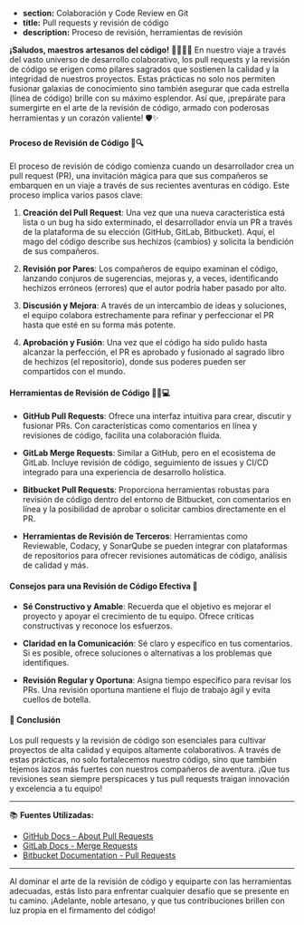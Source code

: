 * **section:** Colaboración y Code Review en Git
* **title:** Pull requests y revisión de código
* **description:** Proceso de revisión, herramientas de revisión

**¡Saludos, maestros artesanos del código!** 👩‍💻🧑‍💻 En nuestro viaje a través del vasto universo de desarrollo colaborativo, los pull requests y la revisión de código se erigen como pilares sagrados que sostienen la calidad y la integridad de nuestros proyectos. Estas prácticas no solo nos permiten fusionar galaxias de conocimiento sino también asegurar que cada estrella (línea de código) brille con su máximo esplendor. Así que, ¡prepárate para sumergirte en el arte de la revisión de código, armado con poderosas herramientas y un corazón valiente! 🛡️✨

#### Proceso de Revisión de Código 📜🔍

El proceso de revisión de código comienza cuando un desarrollador crea un pull request (PR), una invitación mágica para que sus compañeros se embarquen en un viaje a través de sus recientes aventuras en código. Este proceso implica varios pasos clave:

1. **Creación del Pull Request**: Una vez que una nueva característica está lista o un bug ha sido exterminado, el desarrollador envía un PR a través de la plataforma de su elección (GitHub, GitLab, Bitbucket). Aquí, el mago del código describe sus hechizos (cambios) y solicita la bendición de sus compañeros.

2. **Revisión por Pares**: Los compañeros de equipo examinan el código, lanzando conjuros de sugerencias, mejoras y, a veces, identificando hechizos erróneos (errores) que el autor podría haber pasado por alto.

3. **Discusión y Mejora**: A través de un intercambio de ideas y soluciones, el equipo colabora estrechamente para refinar y perfeccionar el PR hasta que esté en su forma más potente.

4. **Aprobación y Fusión**: Una vez que el código ha sido pulido hasta alcanzar la perfección, el PR es aprobado y fusionado al sagrado libro de hechizos (el repositorio), donde sus poderes pueden ser compartidos con el mundo.

#### Herramientas de Revisión de Código 🧙‍♂️💻

- **GitHub Pull Requests**: Ofrece una interfaz intuitiva para crear, discutir y fusionar PRs. Con características como comentarios en línea y revisiones de código, facilita una colaboración fluida.

- **GitLab Merge Requests**: Similar a GitHub, pero en el ecosistema de GitLab. Incluye revisión de código, seguimiento de issues y CI/CD integrado para una experiencia de desarrollo holística.

- **Bitbucket Pull Requests**: Proporciona herramientas robustas para revisión de código dentro del entorno de Bitbucket, con comentarios en línea y la posibilidad de aprobar o solicitar cambios directamente en el PR.

- **Herramientas de Revisión de Terceros**: Herramientas como Reviewable, Codacy, y SonarQube se pueden integrar con plataformas de repositorios para ofrecer revisiones automáticas de código, análisis de calidad y más.

#### Consejos para una Revisión de Código Efectiva 🌟

- **Sé Constructivo y Amable**: Recuerda que el objetivo es mejorar el proyecto y apoyar el crecimiento de tu equipo. Ofrece críticas constructivas y reconoce los esfuerzos.

- **Claridad en la Comunicación**: Sé claro y específico en tus comentarios. Si es posible, ofrece soluciones o alternativas a los problemas que identifiques.

- **Revisión Regular y Oportuna**: Asigna tiempo específico para revisar los PRs. Una revisión oportuna mantiene el flujo de trabajo ágil y evita cuellos de botella.

#### 🤔 Conclusión

Los pull requests y la revisión de código son esenciales para cultivar proyectos de alta calidad y equipos altamente colaborativos. A través de estas prácticas, no solo fortalecemos nuestro código, sino que también tejemos lazos más fuertes con nuestros compañeros de aventura. ¡Que tus revisiones sean siempre perspicaces y tus pull requests traigan innovación y excelencia a tu equipo!

---

📚 **Fuentes Utilizadas:**

- [GitHub Docs - About Pull Requests](https://docs.github.com/en/github/collaborating-with-issues-and-pull-requests/about-pull-requests)
- [GitLab Docs - Merge Requests](https://docs.gitlab.com/ee/user/project/merge_requests/)
- [Bitbucket Documentation - Pull Requests](https://confluence.atlassian.com/bitbucket/pull-requests-223220593.html)

---

Al dominar el arte de la revisión de código y equiparte con las herramientas adecuadas, estás listo para enfrentar cualquier desafío que se presente en tu camino. ¡Adelante, noble artesano, y que tus contribuciones brillen con luz propia en el firmamento del código!
